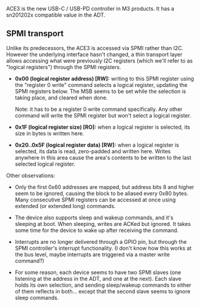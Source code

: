 ACE3 is the new USB-C / USB-PD controller in M3 products. It has a sn201202x compatible value in the ADT.

## SPMI transport

Unlike its predecessors, the ACE3 is accessed via SPMI rather than I2C. However the underlying interface hasn't changed, a thin transport layer allows accessing what were previously I2C registers (which we'll refer to as "logical registers") through the SPMI registers.

- **0x00 (logical register address) [RW]:** writing to this SPMI register using the "register 0 write" command selects a logical register, updating the SPMI registers below. The MSB seems to be set while the selection is taking place, and cleared when done.

  Note: it has to be a register 0 write command specifically. Any other command will write the SPMI register but won't select a logical register.

- **0x1F (logical register size) [RO]:** when a logical register is selected, its size in bytes is written here.

- **0x20..0x5F (logical register data) [RW]:** when a logical register is selected, its data is read, zero-padded and written here. Writes anywhere in this area cause the area's contents to be written to the last selected logical register.

Other observations:

- Only the first 0x60 addresses are mapped, but address bits 8 and higher seem to be ignored, causing the block to be aliased every 0x80 bytes. Many consecutive SPMI registers can be accessed at once using extended (or extended long) commands.

- The device also supports sleep and wakeup commands, and it's sleeping at boot. When sleeping, writes are ACKed but ignored. It takes some time for the device to wake up after receiving the command.

- Interrupts are no longer delivered through a GPIO pin, but through the SPMI controller's interrupt functionality. (I don't know how this works at the bus level, maybe interrupts are triggered via a master write command?)

- For some reason, each device seems to have two SPMI slaves (one listening at the address in the ADT, and one at the next). Each slave holds its own selection, and sending sleep/wakeup commands to either of them reflects in both... except that the second slave seems to ignore sleep commands.
